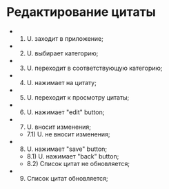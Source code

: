 # Редактирование цитаты

* 1) U. заходит в приложение;
* 2) U. выбирает категорию;
* 3) U. переходит в соответствующую категорию;
* 4) U. нажимает на цитату;
* 5) U. переходит к просмотру цитаты;
* 6) U. нажимает "edit" button;
* 7) U. вносит изменения;
  * 7.1) U. не вносит изменения;
* 8) U. нажимает "save" button;
  * 8.1) U. нажимает "back" button;
  * 8.2) Список цитат не обновляется;
* 9) Список цитат обновляется;
